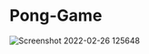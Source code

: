 # Pong-Game
![Screenshot 2022-02-26 125648](https://user-images.githubusercontent.com/77385995/155834342-694b80ee-4e2e-475d-9f84-6fba0f1f7171.jpeg)
